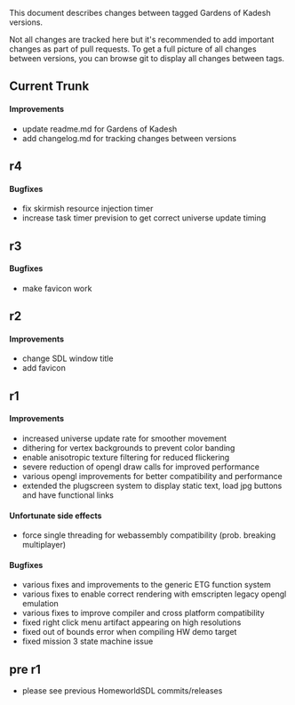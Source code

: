 This document describes changes between tagged Gardens of Kadesh versions.

Not all changes are tracked here but it's recommended to add important changes
as part of pull requests. To get a full picture of all changes between
versions, you can browse git to display all changes between tags.


## Current Trunk
#### Improvements
- update readme.md for Gardens of Kadesh
- add changelog.md for tracking changes between versions

## r4
#### Bugfixes
- fix skirmish resource injection timer
- increase task timer prevision to get correct universe update timing


## r3
#### Bugfixes
- make favicon work


## r2
#### Improvements
- change SDL window title
- add favicon


## r1
#### Improvements
- increased universe update rate for smoother movement
- dithering for vertex backgrounds to prevent color banding
- enable anisotropic texture filtering for reduced flickering
- severe reduction of opengl draw calls for improved performance
- various opengl improvements for better compatibility and performance
- extended the plugscreen system to display static text, load jpg buttons and have functional links

#### Unfortunate side effects
- force single threading for webassembly compatibility (prob. breaking multiplayer)

#### Bugfixes
- various fixes and improvements to the generic ETG function system
- various fixes to enable correct rendering with emscripten legacy opengl emulation
- various fixes to improve compiler and cross platform compatibility
- fixed right click menu artifact appearing on high resolutions
- fixed out of bounds error when compiling HW demo target
- fixed mission 3 state machine issue


## pre r1
- please see previous HomeworldSDL commits/releases
